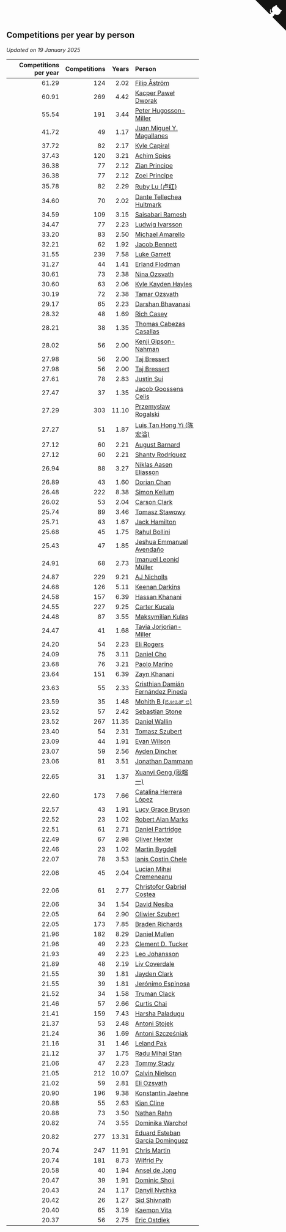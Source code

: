 ## Competitions per year by person

*Updated on 19 January 2025*

| Competitions per year | Competitions | Years | Person |
| ---: | ---: | ---: | :--- |
| 61.29 | 124 | 2.02 | [Filip Åström](https://www.worldcubeassociation.org/persons/2023ASTR01) |
| 60.91 | 269 | 4.42 | [Kacper Paweł Dworak](https://www.worldcubeassociation.org/persons/2020DWOR01) |
| 55.54 | 191 | 3.44 | [Peter Hugosson-Miller](https://www.worldcubeassociation.org/persons/2021HUGO01) |
| 41.72 | 49 | 1.17 | [Juan Miguel Y. Magallanes](https://www.worldcubeassociation.org/persons/2023MAGA09) |
| 37.72 | 82 | 2.17 | [Kyle Capiral](https://www.worldcubeassociation.org/persons/2022CAPI02) |
| 37.43 | 120 | 3.21 | [Achim Spies](https://www.worldcubeassociation.org/persons/2021SPIE01) |
| 36.38 | 77 | 2.12 | [Zian Principe](https://www.worldcubeassociation.org/persons/2022PRIN08) |
| 36.38 | 77 | 2.12 | [Zoei Principe](https://www.worldcubeassociation.org/persons/2022PRIN09) |
| 35.78 | 82 | 2.29 | [Ruby Lu (卢红)](https://www.worldcubeassociation.org/persons/2022LURU01) |
| 34.60 | 70 | 2.02 | [Dante Tellechea Hultmark](https://www.worldcubeassociation.org/persons/2023HULT01) |
| 34.59 | 109 | 3.15 | [Saisabari Ramesh](https://www.worldcubeassociation.org/persons/2021RAME01) |
| 34.47 | 77 | 2.23 | [Ludwig Ivarsson](https://www.worldcubeassociation.org/persons/2022IVAR01) |
| 33.20 | 83 | 2.50 | [Michael Amarello](https://www.worldcubeassociation.org/persons/2022AMAR09) |
| 32.21 | 62 | 1.92 | [Jacob Bennett](https://www.worldcubeassociation.org/persons/2023BENN04) |
| 31.55 | 239 | 7.58 | [Luke Garrett](https://www.worldcubeassociation.org/persons/2017GARR05) |
| 31.27 | 44 | 1.41 | [Erland Flodman](https://www.worldcubeassociation.org/persons/2023FLOD01) |
| 30.61 | 73 | 2.38 | [Nina Ozsvath](https://www.worldcubeassociation.org/persons/2022OZSV03) |
| 30.60 | 63 | 2.06 | [Kyle Kayden Hayles](https://www.worldcubeassociation.org/persons/2022HAYL02) |
| 30.19 | 72 | 2.38 | [Tamar Ozsvath](https://www.worldcubeassociation.org/persons/2022OZSV04) |
| 29.17 | 65 | 2.23 | [Darshan Bhavanasi](https://www.worldcubeassociation.org/persons/2022BHAV01) |
| 28.32 | 48 | 1.69 | [Rich Casey](https://www.worldcubeassociation.org/persons/2023CASE06) |
| 28.21 | 38 | 1.35 | [Thomas Cabezas Casallas](https://www.worldcubeassociation.org/persons/2023CASA08) |
| 28.02 | 56 | 2.00 | [Kenji Gipson-Nahman](https://www.worldcubeassociation.org/persons/2023GIPS01) |
| 27.98 | 56 | 2.00 | [Taj Bressert](https://www.worldcubeassociation.org/persons/2023BRES01) |
| 27.98 | 56 | 2.00 | [Taj Bressert](https://www.worldcubeassociation.org/persons/2023BRES01) |
| 27.61 | 78 | 2.83 | [Justin Sui](https://www.worldcubeassociation.org/persons/2022SUIJ01) |
| 27.47 | 37 | 1.35 | [Jacob Goossens Celis](https://www.worldcubeassociation.org/persons/2023CELI06) |
| 27.29 | 303 | 11.10 | [Przemysław Rogalski](https://www.worldcubeassociation.org/persons/2013ROGA02) |
| 27.27 | 51 | 1.87 | [Luis Tan Hong Yi (陈宏溢)](https://www.worldcubeassociation.org/persons/2023YILU01) |
| 27.12 | 60 | 2.21 | [August Barnard](https://www.worldcubeassociation.org/persons/2022BARN21) |
| 27.12 | 60 | 2.21 | [Shanty Rodríguez](https://www.worldcubeassociation.org/persons/2022CUBI01) |
| 26.94 | 88 | 3.27 | [Niklas Aasen Eliasson](https://www.worldcubeassociation.org/persons/2021ELIA01) |
| 26.89 | 43 | 1.60 | [Dorian Chan](https://www.worldcubeassociation.org/persons/2023DORI01) |
| 26.48 | 222 | 8.38 | [Simon Kellum](https://www.worldcubeassociation.org/persons/2016KELL12) |
| 26.02 | 53 | 2.04 | [Carson Clark](https://www.worldcubeassociation.org/persons/2023CLAR02) |
| 25.74 | 89 | 3.46 | [Tomasz Stawowy](https://www.worldcubeassociation.org/persons/2021STAW01) |
| 25.71 | 43 | 1.67 | [Jack Hamilton](https://www.worldcubeassociation.org/persons/2023HAMI08) |
| 25.68 | 45 | 1.75 | [Rahul Bollini](https://www.worldcubeassociation.org/persons/2023BOLL01) |
| 25.43 | 47 | 1.85 | [Jeshua Emmanuel Avendaño](https://www.worldcubeassociation.org/persons/2023AVEN01) |
| 24.91 | 68 | 2.73 | [Imanuel Leonid Müller](https://www.worldcubeassociation.org/persons/2022MULL02) |
| 24.87 | 229 | 9.21 | [AJ Nicholls](https://www.worldcubeassociation.org/persons/2015NICH04) |
| 24.68 | 126 | 5.11 | [Keenan Darkins](https://www.worldcubeassociation.org/persons/2019DARK02) |
| 24.58 | 157 | 6.39 | [Hassan Khanani](https://www.worldcubeassociation.org/persons/2018KHAN26) |
| 24.55 | 227 | 9.25 | [Carter Kucala](https://www.worldcubeassociation.org/persons/2015KUCA01) |
| 24.48 | 87 | 3.55 | [Maksymilian Kulas](https://www.worldcubeassociation.org/persons/2021KULA02) |
| 24.47 | 41 | 1.68 | [Tavia Jorjorian-Miller](https://www.worldcubeassociation.org/persons/2023JORJ01) |
| 24.20 | 54 | 2.23 | [Eli Rogers](https://www.worldcubeassociation.org/persons/2022ROGE05) |
| 24.09 | 75 | 3.11 | [Daniel Cho](https://www.worldcubeassociation.org/persons/2021CHOD01) |
| 23.68 | 76 | 3.21 | [Paolo Marino](https://www.worldcubeassociation.org/persons/2021MARI04) |
| 23.64 | 151 | 6.39 | [Zayn Khanani](https://www.worldcubeassociation.org/persons/2018KHAN28) |
| 23.63 | 55 | 2.33 | [Cristhian Damián Fernández Pineda](https://www.worldcubeassociation.org/persons/2022PINE05) |
| 23.59 | 35 | 1.48 | [Mohith B (ಮೋಹಿತ್ ಬಿ)](https://www.worldcubeassociation.org/persons/2023BMOH01) |
| 23.52 | 57 | 2.42 | [Sebastian Stone](https://www.worldcubeassociation.org/persons/2022STON09) |
| 23.52 | 267 | 11.35 | [Daniel Wallin](https://www.worldcubeassociation.org/persons/2013WALL03) |
| 23.40 | 54 | 2.31 | [Tomasz Szubert](https://www.worldcubeassociation.org/persons/2022SZUB02) |
| 23.09 | 44 | 1.91 | [Evan Wilson](https://www.worldcubeassociation.org/persons/2023WILS11) |
| 23.07 | 59 | 2.56 | [Ayden Dincher](https://www.worldcubeassociation.org/persons/2022DINC01) |
| 23.06 | 81 | 3.51 | [Jonathan Dammann](https://www.worldcubeassociation.org/persons/2021DAMM01) |
| 22.65 | 31 | 1.37 | [Xuanyi Geng (耿暄一)](https://www.worldcubeassociation.org/persons/2023GENG02) |
| 22.60 | 173 | 7.66 | [Catalina Herrera López](https://www.worldcubeassociation.org/persons/2017LOPE31) |
| 22.57 | 43 | 1.91 | [Lucy Grace Bryson](https://www.worldcubeassociation.org/persons/2023BRYS01) |
| 22.52 | 23 | 1.02 | [Robert Alan Marks](https://www.worldcubeassociation.org/persons/2024MARK03) |
| 22.51 | 61 | 2.71 | [Daniel Partridge](https://www.worldcubeassociation.org/persons/2022PART02) |
| 22.49 | 67 | 2.98 | [Oliver Hexter](https://www.worldcubeassociation.org/persons/2022HEXT01) |
| 22.46 | 23 | 1.02 | [Martin Bygdell](https://www.worldcubeassociation.org/persons/2024BYGD01) |
| 22.07 | 78 | 3.53 | [Ianis Costin Chele](https://www.worldcubeassociation.org/persons/2021CHEL01) |
| 22.06 | 45 | 2.04 | [Lucian Mihai Cremeneanu](https://www.worldcubeassociation.org/persons/2023CREM01) |
| 22.06 | 61 | 2.77 | [Christofor Gabriel Costea](https://www.worldcubeassociation.org/persons/2022COST03) |
| 22.06 | 34 | 1.54 | [David Nesiba](https://www.worldcubeassociation.org/persons/2023NESI01) |
| 22.05 | 64 | 2.90 | [Oliwier Szubert](https://www.worldcubeassociation.org/persons/2022SZUB01) |
| 22.05 | 173 | 7.85 | [Braden Richards](https://www.worldcubeassociation.org/persons/2017RICH02) |
| 21.96 | 182 | 8.29 | [Daniel Mullen](https://www.worldcubeassociation.org/persons/2016MULL04) |
| 21.96 | 49 | 2.23 | [Clement D. Tucker](https://www.worldcubeassociation.org/persons/2022TUCK09) |
| 21.93 | 49 | 2.23 | [Leo Johansson](https://www.worldcubeassociation.org/persons/2022JOHA08) |
| 21.89 | 48 | 2.19 | [Liv Coverdale](https://www.worldcubeassociation.org/persons/2022COVE02) |
| 21.55 | 39 | 1.81 | [Jayden Clark](https://www.worldcubeassociation.org/persons/2023CLAR13) |
| 21.55 | 39 | 1.81 | [Jerónimo Espinosa](https://www.worldcubeassociation.org/persons/2023ESPI07) |
| 21.52 | 34 | 1.58 | [Truman Clack](https://www.worldcubeassociation.org/persons/2023CLAC02) |
| 21.46 | 57 | 2.66 | [Curtis Chai](https://www.worldcubeassociation.org/persons/2022CHAI02) |
| 21.41 | 159 | 7.43 | [Harsha Paladugu](https://www.worldcubeassociation.org/persons/2017PALA08) |
| 21.37 | 53 | 2.48 | [Antoni Stojek](https://www.worldcubeassociation.org/persons/2022STOJ03) |
| 21.24 | 36 | 1.69 | [Antoni Szcześniak](https://www.worldcubeassociation.org/persons/2023SZCZ04) |
| 21.16 | 31 | 1.46 | [Leland Pak](https://www.worldcubeassociation.org/persons/2023PAKL02) |
| 21.12 | 37 | 1.75 | [Radu Mihai Stan](https://www.worldcubeassociation.org/persons/2023STAN09) |
| 21.06 | 47 | 2.23 | [Tommy Stady](https://www.worldcubeassociation.org/persons/2022STAD01) |
| 21.05 | 212 | 10.07 | [Calvin Nielson](https://www.worldcubeassociation.org/persons/2014NIEL03) |
| 21.02 | 59 | 2.81 | [Eli Ozsvath](https://www.worldcubeassociation.org/persons/2022OZSV01) |
| 20.90 | 196 | 9.38 | [Konstantin Jaehne](https://www.worldcubeassociation.org/persons/2015JAEH01) |
| 20.88 | 55 | 2.63 | [Kian Cline](https://www.worldcubeassociation.org/persons/2022CLIN01) |
| 20.88 | 73 | 3.50 | [Nathan Rahn](https://www.worldcubeassociation.org/persons/2021RAHN01) |
| 20.82 | 74 | 3.55 | [Dominika Warchoł](https://www.worldcubeassociation.org/persons/2021WARC01) |
| 20.82 | 277 | 13.31 | [Eduard Esteban García Domínguez](https://www.worldcubeassociation.org/persons/2011EDUA01) |
| 20.74 | 247 | 11.91 | [Chris Martin](https://www.worldcubeassociation.org/persons/2013MART03) |
| 20.74 | 181 | 8.73 | [Wilfrid Py](https://www.worldcubeassociation.org/persons/2016PYWI01) |
| 20.58 | 40 | 1.94 | [Ansel de Jong](https://www.worldcubeassociation.org/persons/2023JONG01) |
| 20.47 | 39 | 1.91 | [Dominic Shoji](https://www.worldcubeassociation.org/persons/2023SHOJ01) |
| 20.43 | 24 | 1.17 | [Danyil Nychka](https://www.worldcubeassociation.org/persons/2023NYCH01) |
| 20.42 | 26 | 1.27 | [Sid Shivnath](https://www.worldcubeassociation.org/persons/2023SHIV05) |
| 20.40 | 65 | 3.19 | [Kaemon Vita](https://www.worldcubeassociation.org/persons/2021VITA01) |
| 20.37 | 56 | 2.75 | [Eric Ostdiek](https://www.worldcubeassociation.org/persons/2022OSTD01) |


<a href="https://github.com/jonatanklosko/wca_statistics" class="github-corner" aria-label="View source on Github"><svg width="80" height="80" viewBox="0 0 250 250" style="fill:#151513; color:#fff; position: absolute; top: 0; border: 0; right: 0;" aria-hidden="true"><path d="M0,0 L115,115 L130,115 L142,142 L250,250 L250,0 Z"></path><path d="M128.3,109.0 C113.8,99.7 119.0,89.6 119.0,89.6 C122.0,82.7 120.5,78.6 120.5,78.6 C119.2,72.0 123.4,76.3 123.4,76.3 C127.3,80.9 125.5,87.3 125.5,87.3 C122.9,97.6 130.6,101.9 134.4,103.2" fill="currentColor" style="transform-origin: 130px 106px;" class="octo-arm"></path><path d="M115.0,115.0 C114.9,115.1 118.7,116.5 119.8,115.4 L133.7,101.6 C136.9,99.2 139.9,98.4 142.2,98.6 C133.8,88.0 127.5,74.4 143.8,58.0 C148.5,53.4 154.0,51.2 159.7,51.0 C160.3,49.4 163.2,43.6 171.4,40.1 C171.4,40.1 176.1,42.5 178.8,56.2 C183.1,58.6 187.2,61.8 190.9,65.4 C194.5,69.0 197.7,73.2 200.1,77.6 C213.8,80.2 216.3,84.9 216.3,84.9 C212.7,93.1 206.9,96.0 205.4,96.6 C205.1,102.4 203.0,107.8 198.3,112.5 C181.9,128.9 168.3,122.5 157.7,114.1 C157.9,116.9 156.7,120.9 152.7,124.9 L141.0,136.5 C139.8,137.7 141.6,141.9 141.8,141.8 Z" fill="currentColor" class="octo-body"></path></svg></a><style>.github-corner:hover .octo-arm{animation:octocat-wave 560ms ease-in-out}@keyframes octocat-wave{0%,100%{transform:rotate(0)}20%,60%{transform:rotate(-25deg)}40%,80%{transform:rotate(10deg)}}@media (max-width:500px){.github-corner:hover .octo-arm{animation:none}.github-corner .octo-arm{animation:octocat-wave 560ms ease-in-out}}</style>
